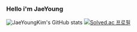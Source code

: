 ### Hello i'm JaeYoung

![JaeYoungKim's GitHub stats](https://github-readme-stats.vercel.app/api?username=JaeYoungKim&show_icons=true&theme=dark)
[![Solved.ac 프로필](http://mazassumnida.wtf/api/v2/generate_badge?boj=dudowalr)](https://solved.ac/dudowalr)

